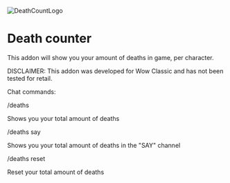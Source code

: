 ![DeathCountLogo](https://i.imgur.com/mRBt8tl.png)

# Death counter
 This addon will show you your amount of deaths in game, per character.


DISCLAIMER: This addon was developed for Wow Classic and has not been tested for retail.


Chat commands:

/deaths

Shows you your total amount of deaths

/deaths say

Shows you your total amount of deaths in the "SAY" channel

/deaths reset

Reset your total amount of deaths